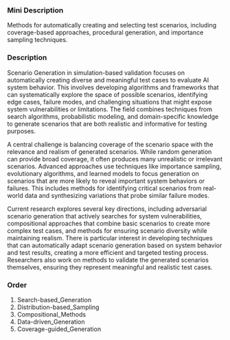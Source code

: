 ### Mini Description

Methods for automatically creating and selecting test scenarios, including coverage-based approaches, procedural generation, and importance sampling techniques.

### Description

Scenario Generation in simulation-based validation focuses on automatically creating diverse and meaningful test cases to evaluate AI system behavior. This involves developing algorithms and frameworks that can systematically explore the space of possible scenarios, identifying edge cases, failure modes, and challenging situations that might expose system vulnerabilities or limitations. The field combines techniques from search algorithms, probabilistic modeling, and domain-specific knowledge to generate scenarios that are both realistic and informative for testing purposes.

A central challenge is balancing coverage of the scenario space with the relevance and realism of generated scenarios. While random generation can provide broad coverage, it often produces many unrealistic or irrelevant scenarios. Advanced approaches use techniques like importance sampling, evolutionary algorithms, and learned models to focus generation on scenarios that are more likely to reveal important system behaviors or failures. This includes methods for identifying critical scenarios from real-world data and synthesizing variations that probe similar failure modes.

Current research explores several key directions, including adversarial scenario generation that actively searches for system vulnerabilities, compositional approaches that combine basic scenarios to create more complex test cases, and methods for ensuring scenario diversity while maintaining realism. There is particular interest in developing techniques that can automatically adapt scenario generation based on system behavior and test results, creating a more efficient and targeted testing process. Researchers also work on methods to validate the generated scenarios themselves, ensuring they represent meaningful and realistic test cases.

### Order

1. Search-based_Generation
2. Distribution-based_Sampling
3. Compositional_Methods
4. Data-driven_Generation
5. Coverage-guided_Generation
